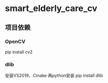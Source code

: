 # smart_elderly_care_cv

## 项目依赖

### OpenCV
pip install cv2

### dlib
安装VS2019、Cmake
再python安装
pip install dlib
